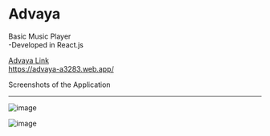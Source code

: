 # Advaya
Basic Music Player <br>
-Developed in React.js

<u>Advaya Link</u>
<br>
https://advaya-a3283.web.app/

Screenshots of the Application
<hr>

![image](https://github.com/siddhu2010/Advaya/assets/92944722/9b136453-e1e7-4246-bfe6-bf19fcd75217)


![image](https://github.com/siddhu2010/Advaya/assets/92944722/627ce14e-5ca7-46b2-b9bf-2387bde09ce7)










